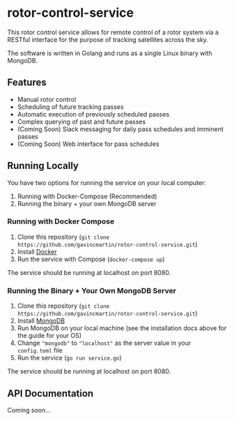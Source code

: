 # rotor-control-service

This rotor control service allows for remote control of a rotor system via a RESTful interface for the purpose of tracking satellites across the sky.

The software is written in Golang and runs as a single Linux binary with MongoDB.

## Features
- Manual rotor control
- Scheduling of future tracking passes
- Automatic execution of previously scheduled passes
- Complex querying of past and future passes
- (Coming Soon) Slack messaging for daily pass schedules and imminent passes
- (Coming Soon) Web interface for pass schedules


## Running Locally

You have two options for running the service on your local computer:
1) Running with Docker-Compose (Recommended)
2) Running the binary + your own MongoDB server


### Running with Docker Compose
1) Clone this repository (`git clone https://github.com/gavincmartin/rotor-control-service.git`)
2) Install [Docker](https://www.docker.com/products/docker-desktop)
3) Run the service with Compose (`docker-compose up`)

The service should be running at localhost on port 8080.


### Running the Binary + Your Own MongoDB Server
1) Clone this repository (`git clone https://github.com/gavincmartin/rotor-control-service.git`)
2) Install [MongoDB](https://docs.mongodb.com/manual/installation/)
3) Run MongoDB on your local machine (see the installation docs above for the guide for your OS)
4) Change `"mongodb"` to `"localhost"` as the server value in your `config.toml` file
5) Run the service (`go run service.go`)

The service should be running at localhost on port 8080.


## API Documentation
Coming soon...
